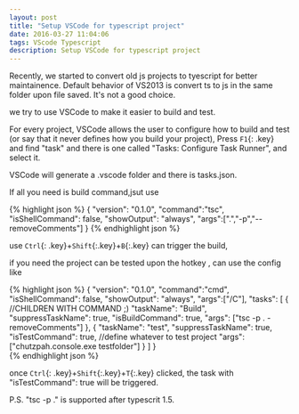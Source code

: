 ```yaml
---
layout: post
title: "Setup VSCode for typescript project"
date: 2016-03-27 11:04:06
tags: VScode Typescript
description: Setup VSCode for typescript project
---
```


Recently, we started to convert old js projects to tyescript for better maintainence. Default behavior of VS2013 is convert ts to js in the same folder upon file saved. It's not a good choice.

we try to use VSCode to make it easier to build and test.

For every project, VSCode allows the user to configure how to build and test (or say that it never defines how you build your project), Press `F1`{: .key} and find "task" and there is one called "Tasks: Configure Task Runner", and select it.

VSCode will generate a .vscode folder and there is tasks.json.

If all you need is build command,jsut use

{% highlight json %}
{
	"version": "0.1.0",
    "command":"tsc",
	"isShellCommand": false,
	"showOutput": "always",
    "args":[".","-p","--removeComments"]
}
{% endhighlight json %}

use `Ctrl`{: .key}+`Shift`{:.key}+`B`{:.key} can trigger the build,
 
 

if you need the project can be tested upon the hotkey , can use the config like

{% highlight json %}
{
	"version": "0.1.0",
    "command":"cmd",
	"isShellCommand": false,
	"showOutput": "always",
    "args":["/C"],
    "tasks": [
        {
             //CHILDREN WITH COMMAND ;)
            "taskName": "Build",
            "suppressTaskName": true,
            "isBuildCommand": true,
            "args": ["tsc -p . -removeComments"]
        },
        {
            "taskName": "test",
            "suppressTaskName": true,
            "isTestCommand": true,
            //define whatever to test project
            "args": ["chutzpah.console.exe testfolder"]
        }
    ]
}  
{% endhighlight json %}

once `Ctrl`{: .key}+`Shift`{:.key}+`T`{:.key} clicked, the task with  "isTestCommand": true will be triggered. 

P.S. "tsc -p ." is supported after typescrit 1.5.